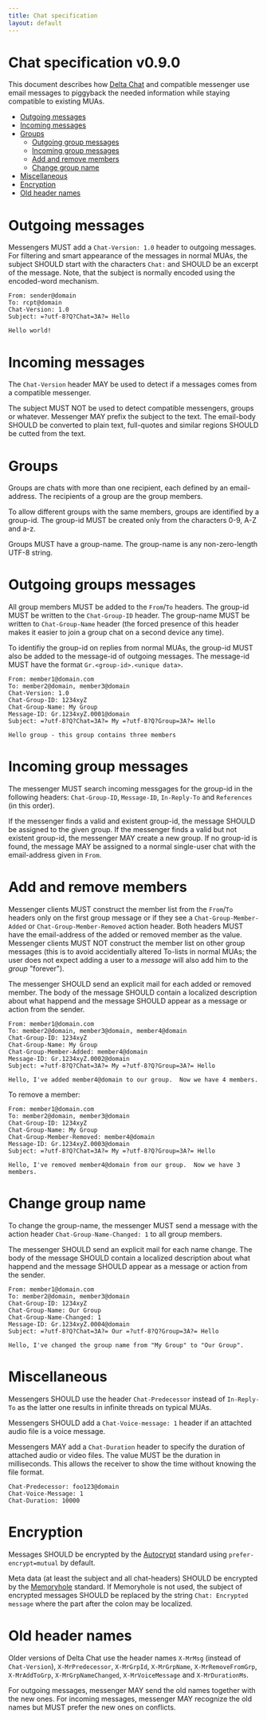 ```yaml
---
title: Chat specification
layout: default
---
```



# Chat specification v0.9.0

This document describes how [Delta Chat](https://delta.chat) and compatible messenger use
email messages to piggyback the needed information while staying compatible to existing MUAs.

- [Outgoing messages](#outgoing-messages)
- [Incoming messages](#incoming-messages)
- [Groups](#groups)
    - [Outgoing group messages](#outgoing-group-messages)
    - [Incoming group messages](#incoming-group-messages)
    - [Add and remove members](#add-and-remove-members)
    - [Change group name](#change-group-name)
- [Miscellaneous](#miscellaneous)
- [Encryption](#encryption)
- [Old header names](#old-header-names)


# Outgoing messages

Messengers MUST add a `Chat-Version: 1.0` header to outgoing messages.
For filtering and smart appearance of the messages in normal MUAs, 
the subject SHOULD start with the characters `Chat:` and SHOULD be an excerpt of the message.
Note, that the subject is normally encoded using the encoded-word mechanism.

    From: sender@domain
    To: rcpt@domain
    Chat-Version: 1.0
    Subject: =?utf-8?Q?Chat=3A?= Hello
    
    Hello world!


# Incoming messages

The `Chat-Version` header MAY be used to detect if a messages comes from a compatible messenger.

The subject MUST NOT be used to detect compatible messengers, groups or whatever. Messenger MAY prefix the subject to the text.
The email-body SHOULD be converted to plain text, full-quotes and similar regions SHOULD be cutted from the text.


# Groups

Groups are chats with more than one recipient, each defined by an email-address.
The recipients of a group are the group members.

To allow different groups with the same members, groups are identified by a group-id.
The group-id MUST be created only from the characters 0-9, A-Z and a-z.

Groups MUST have a group-name. The group-name is any non-zero-length UTF-8 string.


# Outgoing groups messages

All group members MUST be added to the `From`/`To` headers. 
The group-id MUST be written to the `Chat-Group-ID` header.
The group-name MUST be written to `Chat-Group-Name` header (the forced presence of this header makes it easier to join a group chat on a second device any time).

To identifiy the group-id on replies from normal MUAs, the group-id MUST also be added to
the message-id of outgoing messages.  The message-id MUST have the 
format `Gr.<group-id>.<unique data>`.

    From: member1@domain.com
    To: member2@domain, member3@domain
    Chat-Version: 1.0
    Chat-Group-ID: 1234xyZ
    Chat-Group-Name: My Group
    Message-ID: Gr.1234xyZ.0001@domain
    Subject: =?utf-8?Q?Chat=3A?= My =?utf-8?Q?Group=3A?= Hello
    
    Hello group - this group contains three members


# Incoming group messages

The messenger MUST search incoming messgages for the group-id in the following headers: `Chat-Group-ID`,
`Message-ID`, `In-Reply-To` and `References` (in this order).

If the messenger finds a valid and existent group-id, the message SHOULD be assigned to the given group. 
If the messenger finds a valid but not existent group-id, the messenger MAY create a new group.
If no group-id is found, the message MAY be assigned to a normal single-user chat with the email-address given in `From`.


# Add and remove members 

Messenger clients MUST construct the member list from the `From`/`To` headers only on the first group message or if they see a `Chat-Group-Member-Added` or `Chat-Group-Member-Removed` action header.
Both headers MUST have the email-address of the added or removed member as the value.
Messenger clients MUST NOT construct the member list on other group messages (this is to avoid accidentially altered To-lists in normal MUAs; the user
does not expect adding a user to a _message_ will also add him to the _group_ "forever").

The messenger SHOULD send an explicit mail for each added or removed member. 
The body of the message SHOULD contain a localized description about what happend 
and the message SHOULD appear as a message or action from the sender.

    From: member1@domain.com
    To: member2@domain, member3@domain, member4@domain
    Chat-Group-ID: 1234xyZ
    Chat-Group-Name: My Group
    Chat-Group-Member-Added: member4@domain
    Message-ID: Gr.1234xyZ.0002@domain
    Subject: =?utf-8?Q?Chat=3A?= My =?utf-8?Q?Group=3A?= Hello
        
    Hello, I've added member4@domain to our group.  Now we have 4 members.

To remove a member: 

    From: member1@domain.com
    To: member2@domain, member3@domain
    Chat-Group-ID: 1234xyZ
    Chat-Group-Name: My Group
    Chat-Group-Member-Removed: member4@domain
    Message-ID: Gr.1234xyZ.0003@domain
    Subject: =?utf-8?Q?Chat=3A?= My =?utf-8?Q?Group=3A?= Hello
        
    Hello, I've removed member4@domain from our group.  Now we have 3 members.


# Change group name

To change the group-name, the messenger MUST send a message with the action header `Chat-Group-Name-Changed: 1` to all group members.

The messenger SHOULD send an explicit mail for each name change. 
The body of the message SHOULD contain a localized description about what happend 
and the message SHOULD appear as a message or action from the sender.

    From: member1@domain.com
    To: member2@domain, member3@domain
    Chat-Group-ID: 1234xyZ
    Chat-Group-Name: Our Group
    Chat-Group-Name-Changed: 1
    Message-ID: Gr.1234xyZ.0004@domain
    Subject: =?utf-8?Q?Chat=3A?= Our =?utf-8?Q?Group=3A?= Hello
    
    Hello, I've changed the group name from "My Group" to "Our Group".


# Miscellaneous

Messengers SHOULD use the header `Chat-Predecessor` instead of `In-Reply-To` as
the latter one results in infinite threads on typical MUAs.

Messengers SHOULD add a `Chat-Voice-message: 1` header if an attachted audio file is a voice message.

Messengers MAY add a `Chat-Duration` header to specify the duration of attached audio or video files. 
The value MUST be the duration in milliseconds.
This allows the receiver to show the time without knowing the file format.

    Chat-Predecessor: foo123@domain
    Chat-Voice-Message: 1
    Chat-Duration: 10000

# Encryption

Messages SHOULD be encrypted by the [Autocrypt](https://autocrypt.org) standard using `prefer-encrypt=mutual` by default.

Meta data (at least the subject and all chat-headers) SHOULD be encrypted by the [Memoryhole](http://modernpgp.org/memoryhole/) standard. 
If Memoryhole is not used, the subject of encrypted messages SHOULD be replaced by the string 
`Chat: Encrypted message` where the part after the colon may be localized.


# Old header names

Older versions of Delta Chat use the header names `X-MrMsg` (instead of `Chat-Version`), `X-MrPredecessor`, `X-MrGrpId`, `X-MrGrpName`,
`X-MrRemoveFromGrp`, `X-MrAddToGrp`, `X-MrGrpNameChanged`, `X-MrVoiceMessage` and `X-MrDurationMs`.

For outgoing messages, messenger MAY send the old names together with the new ones.
For incoming messages, messenger MAY recognize the old names but MUST prefer the new ones on conflicts.


